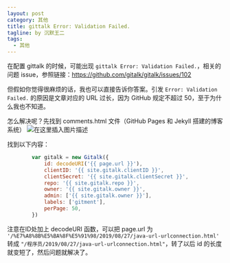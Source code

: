 ```yaml
---
layout: post
category: 其他
title: gittalk Error: Validation Failed.
tagline: by 沉默王二
tags: 
  - 其他
---
```


在配置 gittalk 的时候，可能出现 `gittalk Error: Validation Failed.`，相关的问题 issue，参照链接：https://github.com/gitalk/gitalk/issues/102

<!--more-->
但假如你觉得很麻烦的话，我也可以直接告诉你答案。引发 `Error: Validation Failed.` 的原因是文章对应的 URL 过长，因为 GitHub 规定不超过 50，至于为什么我也不知道。

怎么解决呢？先找到 comments.html 文件（GitHub Pages 和 Jekyll 搭建的博客系统）
![在这里插入图片描述](https://img-blog.csdnimg.cn/20190829113433116.png)

找到以下内容：

```js
        var gitalk = new Gitalk({
            id: decodeURI('{{ page.url }}'),
            clientID: '{{ site.gitalk.clientID }}',
            clientSecret: '{{ site.gitalk.clientSecret }}',
            repo: '{{ site.gitalk.repo }}',
            owner: '{{ site.gitalk.owner }}',
            admin: ['{{ site.gitalk.owner }}'],
            labels: ['gitment'],
            perPage: 50,
        })
```
注意在ID处加上 decodeURI 函数，可以把 page.url 为 `'/%E7%A8%8B%E5%BA%8F%E5%91%98/2019/08/27/java-url-urlconnection.html'` 转成 `"/程序员/2019/08/27/java-url-urlconnection.html"`，转了以后 id 的长度就变短了，然后问题就解决了。
